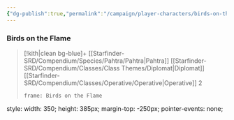 ```yaml
---
{"dg-publish":true,"permalink":"/campaign/player-characters/birds-on-the-flame/birds-on-the-flame/"}
---
```


### Birds on the Flame
>[!kith|clean bg-blue]+ [[Starfinder-SRD/Compendium/Species/Pahtra/Pahtra\|Pahtra]] [[Starfinder-SRD/Compendium/Classes/Class Themes/Diplomat\|Diplomat]] [[Starfinder-SRD/Compendium/Classes/Operative/Operative\|Operative]] 2
> ```custom-frames
> frame: Birds on the Flame
 style: width: 350; height: 385px; margin-top: -250px; pointer-events: none;
> ```
